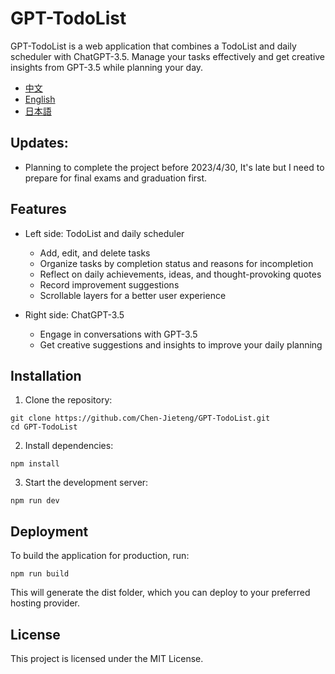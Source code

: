 # GPT-TodoList

GPT-TodoList is a web application that combines a TodoList and daily scheduler with ChatGPT-3.5. Manage your tasks effectively and get creative insights from GPT-3.5 while planning your day. 

- [中文](./zh/README.md)
- [English](./README.md)
- [日本語](./jp/README.md)

## Updates: 
- Planning to complete the project before 2023/4/30, It's late but I need to prepare for final exams and graduation first.

## Features

- Left side: TodoList and daily scheduler
  - Add, edit, and delete tasks
  - Organize tasks by completion status and reasons for incompletion
  - Reflect on daily achievements, ideas, and thought-provoking quotes
  - Record improvement suggestions
  - Scrollable layers for a better user experience

- Right side: ChatGPT-3.5
  - Engage in conversations with GPT-3.5
  - Get creative suggestions and insights to improve your daily planning

## Installation
1. Clone the repository:
```
git clone https://github.com/Chen-Jieteng/GPT-TodoList.git
cd GPT-TodoList
```

2. Install dependencies:
```
npm install
```

3. Start the development server:
```
npm run dev
```

## Deployment
To build the application for production, run:
```
npm run build
```

This will generate the dist folder, which you can deploy to your preferred hosting provider.

## License
This project is licensed under the MIT License.
